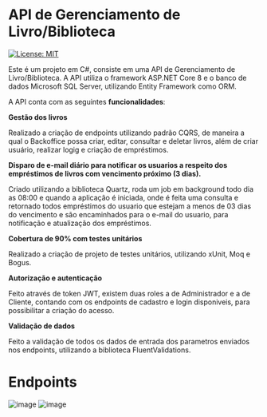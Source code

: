 # API de Gerenciamento de Livro/Biblioteca

[![License: MIT](https://img.shields.io/badge/License-MIT-yellow.svg)](https://github.com/CaioTito/BooksManager/blob/master/LICENSE.txt)

Este é um projeto em C#, consiste em uma API de Gerenciamento de Livro/Biblioteca. A API utiliza o framework ASP.NET Core 8 e o banco de dados Microsoft SQL Server, utilizando Entity Framework como ORM.

A API conta com as seguintes **funcionalidades**:

**Gestão dos livros**
  
  Realizado a criação de endpoints utilizando padrão CQRS, de maneira a qual o Backoffice possa criar, editar, consultar e deletar livros, além de criar usuário, realizar logig e criação de empréstimos.
  
**Disparo de e-mail diário para notificar os usuarios a respeito dos empréstimos de livros com vencimento próximo (3 dias).**
  
  Criado utilizando a biblioteca Quartz, roda um job em background todo dia as 08:00 e quando a aplicação é iniciada, onde é feita uma consulta e retornado todos empréstimos do usuario que estejam a menos de 03 dias do vencimento e são encaminhados para o e-mail do usuario, para notificação e atualização dos empréstimos. 
  
**Cobertura de 90% com testes unitários**

  Realizado a criação de projeto de testes unitários, utilizando xUnit, Moq e Bogus.

**Autorização e autenticação**

  Feito através de token JWT, existem duas roles a de Administrador e a de Cliente, contando com os endpoints de cadastro e login disponiveis, para possibilitar a criação do acesso.

**Validação de dados**

  Feito a validação de todos os dados de entrada dos parametros enviados nos endpoints, utilizando a biblioteca FluentValidations.
  
# Endpoints

![image](https://github.com/CaioTito/BooksManager/assets/47333681/a61a7e6f-f46e-4f7c-9d27-b3721bf3925f)
![image](https://github.com/CaioTito/BooksManager/assets/47333681/8a32044e-2b21-4bb4-9135-59b1ea0b6480)

